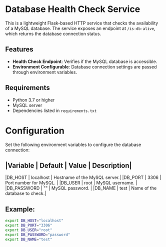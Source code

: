 # Database Health Check Service

This is a lightweight Flask-based HTTP service that checks the availability of a MySQL database. The service exposes an endpoint at `/is-db-alive`, which returns the database connection status.

## Features
- **Health Check Endpoint**: Verifies if the MySQL database is accessible.
- **Environment Configurable**: Database connection settings are passed through environment variables.

## Requirements
- Python 3.7 or higher
- MySQL server
- Dependencies listed in `requirements.txt`

# Configuration
Set the following environment variables to configure the database connection:


|Variable |	Default | Value |	Description|
--------------------------------------
|DB_HOST |	localhost |	Hostname of the MySQL server.|
|DB_PORT |	3306 | Port number for MySQL. |
|DB_USER |	root | MySQL username. |
|DB_PASSWORD |	"" | MySQL password. |
|DB_NAME |	test	| Name of the database to check.|

## Example:

```bash
export DB_HOST="localhost"
export DB_PORT="3306"
export DB_USER="root"
export DB_PASSWORD="password"
export DB_NAME="test"
```
